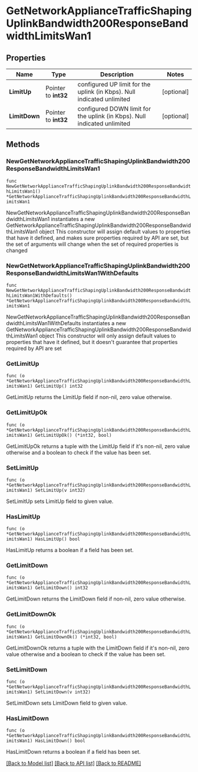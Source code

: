 # GetNetworkApplianceTrafficShapingUplinkBandwidth200ResponseBandwidthLimitsWan1

## Properties

Name | Type | Description | Notes
------------ | ------------- | ------------- | -------------
**LimitUp** | Pointer to **int32** | configured UP limit for the uplink (in Kbps).  Null indicated unlimited | [optional] 
**LimitDown** | Pointer to **int32** | configured DOWN limit for the uplink (in Kbps).  Null indicated unlimited | [optional] 

## Methods

### NewGetNetworkApplianceTrafficShapingUplinkBandwidth200ResponseBandwidthLimitsWan1

`func NewGetNetworkApplianceTrafficShapingUplinkBandwidth200ResponseBandwidthLimitsWan1() *GetNetworkApplianceTrafficShapingUplinkBandwidth200ResponseBandwidthLimitsWan1`

NewGetNetworkApplianceTrafficShapingUplinkBandwidth200ResponseBandwidthLimitsWan1 instantiates a new GetNetworkApplianceTrafficShapingUplinkBandwidth200ResponseBandwidthLimitsWan1 object
This constructor will assign default values to properties that have it defined,
and makes sure properties required by API are set, but the set of arguments
will change when the set of required properties is changed

### NewGetNetworkApplianceTrafficShapingUplinkBandwidth200ResponseBandwidthLimitsWan1WithDefaults

`func NewGetNetworkApplianceTrafficShapingUplinkBandwidth200ResponseBandwidthLimitsWan1WithDefaults() *GetNetworkApplianceTrafficShapingUplinkBandwidth200ResponseBandwidthLimitsWan1`

NewGetNetworkApplianceTrafficShapingUplinkBandwidth200ResponseBandwidthLimitsWan1WithDefaults instantiates a new GetNetworkApplianceTrafficShapingUplinkBandwidth200ResponseBandwidthLimitsWan1 object
This constructor will only assign default values to properties that have it defined,
but it doesn't guarantee that properties required by API are set

### GetLimitUp

`func (o *GetNetworkApplianceTrafficShapingUplinkBandwidth200ResponseBandwidthLimitsWan1) GetLimitUp() int32`

GetLimitUp returns the LimitUp field if non-nil, zero value otherwise.

### GetLimitUpOk

`func (o *GetNetworkApplianceTrafficShapingUplinkBandwidth200ResponseBandwidthLimitsWan1) GetLimitUpOk() (*int32, bool)`

GetLimitUpOk returns a tuple with the LimitUp field if it's non-nil, zero value otherwise
and a boolean to check if the value has been set.

### SetLimitUp

`func (o *GetNetworkApplianceTrafficShapingUplinkBandwidth200ResponseBandwidthLimitsWan1) SetLimitUp(v int32)`

SetLimitUp sets LimitUp field to given value.

### HasLimitUp

`func (o *GetNetworkApplianceTrafficShapingUplinkBandwidth200ResponseBandwidthLimitsWan1) HasLimitUp() bool`

HasLimitUp returns a boolean if a field has been set.

### GetLimitDown

`func (o *GetNetworkApplianceTrafficShapingUplinkBandwidth200ResponseBandwidthLimitsWan1) GetLimitDown() int32`

GetLimitDown returns the LimitDown field if non-nil, zero value otherwise.

### GetLimitDownOk

`func (o *GetNetworkApplianceTrafficShapingUplinkBandwidth200ResponseBandwidthLimitsWan1) GetLimitDownOk() (*int32, bool)`

GetLimitDownOk returns a tuple with the LimitDown field if it's non-nil, zero value otherwise
and a boolean to check if the value has been set.

### SetLimitDown

`func (o *GetNetworkApplianceTrafficShapingUplinkBandwidth200ResponseBandwidthLimitsWan1) SetLimitDown(v int32)`

SetLimitDown sets LimitDown field to given value.

### HasLimitDown

`func (o *GetNetworkApplianceTrafficShapingUplinkBandwidth200ResponseBandwidthLimitsWan1) HasLimitDown() bool`

HasLimitDown returns a boolean if a field has been set.


[[Back to Model list]](../README.md#documentation-for-models) [[Back to API list]](../README.md#documentation-for-api-endpoints) [[Back to README]](../README.md)


